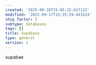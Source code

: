 ```yaml
---
created: '2025-09-16T15:05:15.617122'
modified: '2025-09-17T15:35:59.441624'
ship_factor: 5
subtype: databases
tags: []
title: Supabase
type: general
version: 1
---
```


supabae